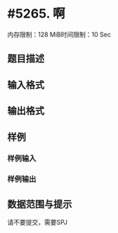 # #5265. 啊

内存限制：128 MiB时间限制：10 Sec

## 题目描述

## 输入格式

## 输出格式

## 样例

### 样例输入

### 样例输出

## 数据范围与提示

 请不要提交，需要SPJ
